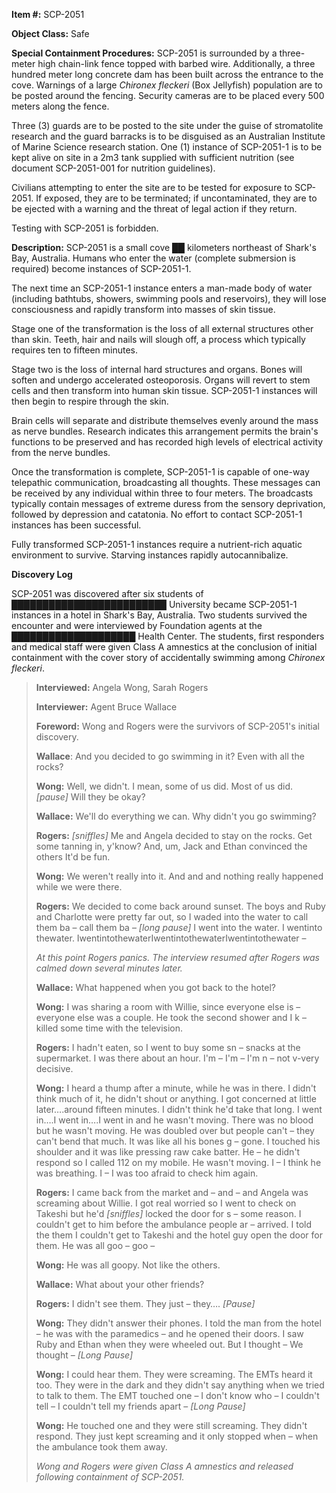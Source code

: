 **Item #:** SCP-2051

**Object Class:** Safe

**Special Containment Procedures:** SCP-2051 is surrounded by a three-meter high chain-link fence topped with barbed wire. Additionally, a three hundred meter long concrete dam has been built across the entrance to the cove. Warnings of a large _Chironex fleckeri_ (Box Jellyfish) population are to be posted around the fencing. Security cameras are to be placed every 500 meters along the fence.

Three (3) guards are to be posted to the site under the guise of stromatolite research and the guard barracks is to be disguised as an Australian Institute of Marine Science research station. One (1) instance of SCP-2051-1 is to be kept alive on site in a 2m3 tank supplied with sufficient nutrition (see document SCP-2051-001 for nutrition guidelines).

Civilians attempting to enter the site are to be tested for exposure to SCP-2051. If exposed, they are to be terminated; if uncontaminated, they are to be ejected with a warning and the threat of legal action if they return.

Testing with SCP-2051 is forbidden.

**Description:** SCP-2051 is a small cove ██ kilometers northeast of Shark's Bay, Australia. Humans who enter the water (complete submersion is required) become instances of SCP-2051-1.

The next time an SCP-2051-1 instance enters a man-made body of water (including bathtubs, showers, swimming pools and reservoirs), they will lose consciousness and rapidly transform into masses of skin tissue.

Stage one of the transformation is the loss of all external structures other than skin. Teeth, hair and nails will slough off, a process which typically requires ten to fifteen minutes.

Stage two is the loss of internal hard structures and organs. Bones will soften and undergo accelerated osteoporosis. Organs will revert to stem cells and then transform into human skin tissue. SCP-2051-1 instances will then begin to respire through the skin.

Brain cells will separate and distribute themselves evenly around the mass as nerve bundles. Research indicates this arrangement permits the brain's functions to be preserved and has recorded high levels of electrical activity from the nerve bundles.

Once the transformation is complete, SCP-2051-1 is capable of one-way telepathic communication, broadcasting all thoughts. These messages can be received by any individual within three to four meters. The broadcasts typically contain messages of extreme duress from the sensory deprivation, followed by depression and catatonia. No effort to contact SCP-2051-1 instances has been successful.

Fully transformed SCP-2051-1 instances require a nutrient-rich aquatic environment to survive. Starving instances rapidly autocannibalize.

**Discovery Log**

SCP-2051 was discovered after six students of █████████████████████████ University became SCP-2051-1 instances in a hotel in Shark's Bay, Australia. Two students survived the encounter and were interviewed by Foundation agents at the ████████████████████ Health Center. The students, first responders and medical staff were given Class A amnestics at the conclusion of initial containment with the cover story of accidentally swimming among _Chironex fleckeri_.

> **Interviewed:** Angela Wong, Sarah Rogers  
>   
> **Interviewer:** Agent Bruce Wallace  
>   
> **Foreword:** Wong and Rogers were the survivors of SCP-2051's initial discovery.  
>   
> **<Begin Log>**
> 
> **Wallace**: And you decided to go swimming in it? Even with all the rocks?  
>   
> **Wong:** Well, we didn't. I mean, some of us did. Most of us did. _\[pause\]_ Will they be okay?  
>   
> **Wallace:** We'll do everything we can. Why didn't you go swimming?  
>   
> **Rogers:** _\[sniffles\]_ Me and Angela decided to stay on the rocks. Get some tanning in, y'know? And, um, Jack and Ethan convinced the others It'd be fun.  
>   
> **Wong:** We weren't really into it. And and and nothing really happened while we were there.  
>   
> **Rogers:** We decided to come back around sunset. The boys and Ruby and Charlotte were pretty far out, so I waded into the water to call them ba – call them ba – _\[long pause\]_ I went into the water. I wentinto thewater. IwentintothewaterIwentintothewaterIwentintothewater –  
>   
> _At this point Rogers panics. The interview resumed after Rogers was calmed down several minutes later._  
>   
> **Wallace:** What happened when you got back to the hotel?  
>   
> **Wong:** I was sharing a room with Willie, since everyone else is – everyone else was a couple. He took the second shower and I k – killed some time with the television.  
>   
> **Rogers:** I hadn't eaten, so I went to buy some sn – snacks at the supermarket. I was there about an hour. I'm – I'm – I'm n – not v-very decisive.  
>   
> **Wong:** I heard a thump after a minute, while he was in there. I didn't think much of it, he didn't shout or anything. I got concerned at little later….around fifteen minutes. I didn't think he'd take that long. I went in….I went in….I went in and he wasn't moving. There was no blood but he wasn't moving. He was doubled over but people can't – they can't bend that much. It was like all his bones g – gone. I touched his shoulder and it was like pressing raw cake batter. He – he didn't respond so I called 112 on my mobile. He wasn't moving. I – I think he was breathing. I – I was too afraid to check him again.  
>   
> **Rogers:** I came back from the market and – and – and Angela was screaming about Willie. I got real worried so I went to check on Takeshi but he'd _\[sniffles\]_ locked the door for s – some reason. I couldn't get to him before the ambulance people ar – arrived. I told the them I couldn't get to Takeshi and the hotel guy open the door for them. He was all goo – goo –
> 
> **Wong:** He was all goopy. Not like the others.  
>   
> **Wallace:** What about your other friends?
> 
> **Rogers:** I didn't see them. They just – they…. _\[Pause\]_
> 
> **Wong:** They didn't answer their phones. I told the man from the hotel – he was with the paramedics – and he opened their doors. I saw Ruby and Ethan when they were wheeled out. But I thought – We thought – _\[Long Pause\]_  
>   
> **Wong:** I could hear them. They were screaming. The EMTs heard it too. They were in the dark and they didn't say anything when we tried to talk to them. The EMT touched one – I don't know who – I couldn't tell – I couldn't tell my friends apart – _\[Long Pause\]_
> 
> **Wong:** He touched one and they were still screaming. They didn't respond. They just kept screaming and it only stopped when – when the ambulance took them away.
> 
> **<End Log>**  
>   
> _Wong and Rogers were given Class A amnestics and released following containment of SCP-2051._